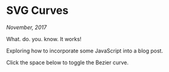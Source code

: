 # SVG Curves
_November, 2017_  


What. do. you. know. It works!  

Exploring how to incorporate some JavaScript into a blog post.

<head>
<script>
function drawPath() {
    var path = document.getElementById('svgpath')
    path.setAttribute(
        "d",
        "M10 80 Q 52.5 10, 95 80 T 180 80"
  );
}
function togglePathVisibility() {
    var path = document.getElementById('svgpath')
    path.style.display = path.style.display == "none" ? "block" : "none";
}
</script>
</head>

Click the space below to toggle the Bezier curve.
<br>
<svg class="SvgArea" onclick="togglePathVisibility();" xmlns="http://www.w3.org/2000/svg;">
    <path class="Path" id="svgpath"/>
    <script>drawPath()</script>
</svg>
<br><br>

<style>
.Path {
    display: block;
    stroke: black;
    stroke-width: 5;
    stroke-dasharray: 15000;
    stroke-dashoffset: 15000;
    animation: dash 30s linear forwards;
    fill: none;
    opacity: 0.3;
}
.SvgArea {
    width: 190;
    height: 160;
}
@keyframes dash {
    to {
        stroke-dashoffset: 0;
    }
}
</style>
